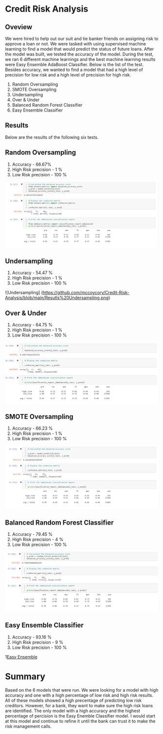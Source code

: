 # Credit Risk Analysis

## Oveview 

We were hired to help out our suit and tie banker friends on assigning risk to approve a loan or not. We were tasked with using supervised machine learning to find a model that would predict the status of future loans. After the model was built, we tested the accuracy of the model. During the test, we ran 6 different machine learnings and the best machine learning results were Easy Ensemble AdaBoost Classifier. Below is the list of the test. Besides accuracy, we wanted to find a model that had a high level of precision for low risk and a high level of precision for high risk.

1. Random Oversampling
2. SMOTE Oversampling 
3. Undersampling
4. Over & Under
5. Balanced Random Forest Classifier 
6. Easy Ensemble Classifier 

## Results 

Below are the results of the following six tests. 

## Random Oversampling 

1. Accuracy - 66.67%
2. High Risk precision - 1 %
3. Low Risk precision - 100 %

![Random Over Sampling](https://github.com/mccoycory/Credit-Risk-Analysis/blob/main/Results%20Random%20Oversampling.png)

## Undersampling

1. Accuracy - 54.47 %
2. High Risk precision - 1 %
3. Low Risk precision - 100 %

![Undersampling] (https://github.com/mccoycory/Credit-Risk-Analysis/blob/main/Resutls%20Undersampling.png)

## Over & Under

1. Accuracy - 64.75 %
2. High Risk precision - 1 %
3. Low Risk precision - 100 %

![OverUnder](https://github.com/mccoycory/Credit-Risk-Analysis/blob/main/Results%20over%20%26%20under.png)

## SMOTE Oversampling

1. Accuracy - 66.23 %
2. High Risk precision - 1 %
3. Low Risk precision - 100 %

![SMOTE](https://github.com/mccoycory/Credit-Risk-Analysis/blob/main/Results%20SMOTE%20Oversampling.png)


## Balanced Random Forest Classifier 

1. Accuracy - 79.45 %
2. High Risk precision - 4 %
3. Low Risk precision - 100 %

![Balanced Random Classifier](https://github.com/mccoycory/Credit-Risk-Analysis/blob/main/Balanced%20Random%20Forest%20Classifier.png)

## Easy Ensemble Classifier 

1. Accuracy - 93.16 %
2. High Risk precision - 9 %
3. Low Risk precision - 100 %

1[Easy Ensemble](https://github.com/mccoycory/Credit-Risk-Analysis/blob/main/Easy%20Ensemble%20AdaBoost%20Classifier.png)

# Summary 

Based on the 6 models that were run. We were looking for a model with high accuracy and one with a high percentage of low risk and high risk results. All of these models showed a high precentage of predicting low risk creditors. However, for a bank, they want to make sure the high risk loans are identified. The only model with a high accuracy and the highest percentage of percision is the Easy Enemble Classifier model. I would start at this model and continue to refine it until the bank can trust it to make the risk management calls. 







